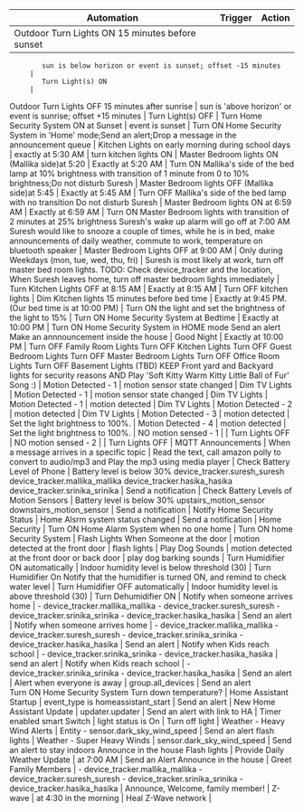 Automation   |   Trigger   |  Action  |
----------   |   -------   |  ------- |
Outdoor Turn Lights ON 15 minutes before sunset | 
 			sun is below horizon or event is sunset; offset -15 minutes
 		 | 
 			Turn Light(s) ON
 		 |
Outdoor Turn Lights OFF 15 minutes after sunrise | 
 			sun is 'above horizon' or event is sunrise; offset +15 minutes
 		 | 
 			Turn Light(s) OFF
 		 |
Turn Home Security System ON at Sunset | 
 			event is sunset
 		 | 
 			Turn ON Home Security System in 'Home' mode;Send an alert;Drop a message in the announcement queue
 		 |
Kitchen Lights on early morning during school days | 
 			exactly at 5:30 AM
 		 | 
 			turn kitchen lights ON
 		 |
Master Bedroom lights ON (Mallika side)at 5:20 | 
 			Exactly at 5:20 AM
 		 | 
 			Turn ON Mallika's side of the bed lamp at 10% brightness with transition of 1 minute from 0 to 10% brightness;Do not disturb Suresh
 		 |
Master Bedroom lights OFF (Mallika side)at 5:45 | 
 			Exactly at 5:45 AM
 		 | 
 			Turn OFF Mallika's side of the bed lamp with no transition
 			Do not disturb Suresh
 		 |
Master Bedroom lights ON at 6:59 AM | 
 			Exactly at 6:59 AM
 		 | 
 			Turn ON Master Bedroom lights with transition of 2 minutes at 25% brightness
 			Suresh's wake up alarm will go off at 7:00 AM
 			Suresh would like to snooze a couple of times, while he is in bed, make announcements of daily weather, commute to work, temperature on bluetooth speaker
 		 |
Master Bedroom Lights OFF at 9:00 AM | 
 			Only during Weekdays (mon, tue, wed, thu, fri)
 		 | 
 			Suresh is most likely at work, turn off master bed room lights.
 			TODO: Check device_tracker and the location, When Suresh leaves home, turn off master bedroom lights immediately
 		 |
Turn Kitchen Lights OFF at 8:15 AM | 
 			Exactly at 8:15 AM
 		 | 
 			Turn OFF kitchen lights
 		 |
Dim Kitchen lights 15 minutes before bed time | 
 			Exactly at 9:45 PM. (Our bed time is at 10:00 PM)
 		 | 
 			Turn ON the light and set the brightness of the light to 15%
 		 |
Turn ON Home Security System at Bedtime | 
 			Exactly at 10:00 PM
 		 | 
 			Turn ON Home Security System in HOME mode
 			Send an alert
 			Make an annnouncement inside the house
 		 |
Good Night | 
 			Exactly at 10:00 PM
 		 | 
 			Turn OFF Family Room Lights
 			Turn OFF Kitchen Lights
 			Turn OFF Guest Bedroom Lights
 			Turn OFF Master Bedroom Lights
 			Turn OFF Office Room Lights
 			Turn OFF Basement Lights (TBD)
 			KEEP Front yard and Backyard lights for security reasons
 			AND
 			Play 'Soft Kitty Warm Kitty Little Ball of Fur' Song :)
 		 |
Motion Detected - 1 | 
 			motion sensor state changed
 		 | 
 			Dim TV Lights
 		 |
Motion Detected - 1 | 
 			motion sensor state changed
 		 | 
 			Dim TV Lights
 		 |
Motion Detected - 1 | 
 			motion detected
 		 | 
 			Dim TV Lights
 		 |
Motion Detected - 2 | 
 			motion detected
 		 | 
 			Dim TV Lights
 		 |
Motion Detected - 3 | 
 			motion detected
 		 | 
 			Set the light brightness to 100%.
 		 |
Motion Detected - 4 | 
 			motion detected
 		 | 
 			Set the light brightness to 100%.
 		 |
NO motion sensed - 1 |  | 
 			Turn Lights OFF
 		 |
NO motion sensed - 2 |  | 
 			Turn Lights OFF
 		 |
MQTT Announcements | 
 			When a message arrives in a specific topic
 		 | 
 			Read the text, call amazon polly to convert to audio/mp3 and Play the mp3 using media player
 		 |
Check Battery Level of Phone | 
 			Battery level is below 30%
 			device_tracker.suresh_suresh
 			device_tracker.mallika_mallika
 			device_tracker.hasika_hasika
 			device_tracker.srinika_srinika
 		 | 
 			Send a notification
 		 |
Check Battery Levels of Motion Sensors | 
 			Battery level is below 30%
 			upstairs_motion_sensor
 			downstairs_motion_sensor
 		 | 
 			Send a notification
 		 |
Notify Home Security Status | 
 			Home Alsrm system status changed
 		 | 
 			Send a notification
 		 |
Home Security | 
 			Turn ON Home Alarm System when no one home
 		 | 
 			Turn ON home Security System
 		 |
Flash Lights When Someone at the door | 
 			motion detected at the front door
 		 | 
 			flash lights
 		 |
Play Dog Sounds | 
 			motion detected at the front door or back door
 		 | 
 			play dog barking sounds
 		 |
Turn Humidifier ON automatically | 
 			Indoor humidity level is below threshold (30)
 		 | 
 			Turn Humidifier On
 			Notify that the humidifier is turned ON, and remind to check water level
 		 |
Turn Humidifier OFF automatically | 
 			Indoor humidity level is above threshold (30)
 		 | 
 			Turn Dehumidifier ON
 		 |
Notify when someone arrives home | 
 			- device_tracker.mallika_mallika
 			- device_tracker.suresh_suresh
 			- device_tracker.srinika_srinika
 			- device_tracker.hasika_hasika
 		 | 
 			Send an alert
 		 |
Notify when someone arrives home | 
 			- device_tracker.mallika_mallika
 			- device_tracker.suresh_suresh
 			- device_tracker.srinika_srinika
 			- device_tracker.hasika_hasika
 		 | 
 			Send an alert
 		 |
Notify when Kids reach school | 
 			- device_tracker.srinika_srinika
 			- device_tracker.hasika_hasika
 		 | 
 			send an alert
 		 |
Notify when Kids reach school | 
 			- device_tracker.srinika_srinika
 			- device_tracker.hasika_hasika
 		 | 
 			Send an alert
 		 |
Alert when everyone is away | 
 			group.all_devices
 		 | 
 			Send an alert	
 			Turn ON Home Security System
 			Turn down temperature?
 		 |
Home Assistant Startup | 
 			event_type is homeassistant_start
 		 | 
 			Send an alert
 		 |
New Home Assistant Update | 
 			updater.updater
 		 | 
 			Send an alert with link to HA
 		 |
Timer enabled smart Switch | 
 			light status is On
 		 | 
 			Turn off light
 		 |
Weather - Heavy Wind Alerts | 
 			Entity - sensor.dark_sky_wind_speed
 		 | 
 			Send an alert
 			flash lights
 		 |
Weather - Super Heavy Winds | 
 			sensor.dark_sky_wind_speed
 		 | 
 			Send an alert to stay indoors
 			Announce in the house
 			Flash lights
 		 |
Provide Daily Weather Update | 
 			at 7:00 AM
 		 | 
 			Send an Alert
 			Announce in the house
 		 |
Greet Family Members | 
         - device_tracker.mallika_mallika
         - device_tracker.suresh_suresh
         - device_tracker.srinika_srinika
         - device_tracker.hasika_hasika
 		 | 
 			Announce, Welcome, family member!
 		 |
Z-wave | 
 			at 4:30 in the morning
 		 | 
 			Heal Z-Wave network
 		 |
